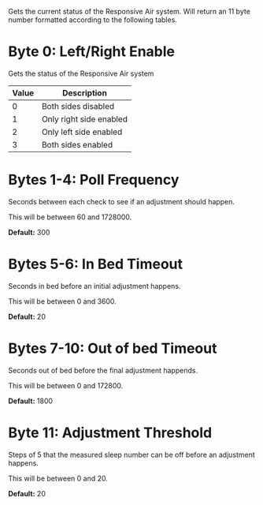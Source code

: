 Gets the current status of the Responsive Air system. Will return an 11 byte number formatted according to the following tables.

# Byte 0: Left/Right Enable #

Gets the status of the Responsive Air system

| Value | Description |
| ---- | ---- |
| 0 | Both sides disabled |
| 1 | Only right side enabled |
| 2 | Only left side enabled |
| 3 | Both sides enabled |


# Bytes 1-4: Poll Frequency #

Seconds between each check to see if an adjustment should happen.

This will be between 60 and 1728000.

__Default:__ 300


# Bytes 5-6: In Bed Timeout #

Seconds in bed before an initial adjustment happens.

This will be between 0 and 3600.

__Default:__ 20


# Bytes 7-10: Out of bed Timeout #

Seconds out of bed before the final adjustment happends.

This will be between 0 and 172800.

__Default:__ 1800


# Byte 11: Adjustment Threshold #

Steps of 5 that the measured sleep number can be off before an adjustment happens.

This will be between 0 and 20.

__Default:__ 20
